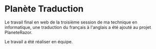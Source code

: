 # Planète Traduction

Le travail final en web de la troisième session de ma technique en informatique, une traduction du français à l'anglais a été ajouté au projet PlaneteRazor.

Le travail a été réaliser en équipe.
